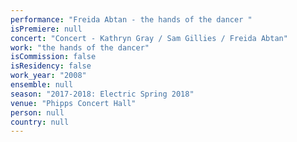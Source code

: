 ```yaml
---
performance: "Freida Abtan - the hands of the dancer "
isPremiere: null
concert: "Concert - Kathryn Gray / Sam Gillies / Freida Abtan"
work: "the hands of the dancer"
isCommission: false
isResidency: false
work_year: "2008"
ensemble: null
season: "2017-2018: Electric Spring 2018"
venue: "Phipps Concert Hall"
person: null
country: null
---
```


